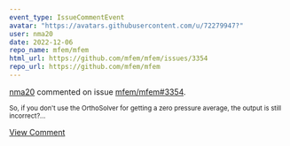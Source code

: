 ```yaml
---
event_type: IssueCommentEvent
avatar: "https://avatars.githubusercontent.com/u/72279947?"
user: nma20
date: 2022-12-06
repo_name: mfem/mfem
html_url: https://github.com/mfem/mfem/issues/3354
repo_url: https://github.com/mfem/mfem
---
```


<a href='https://github.com/nma20' target='_blank'>nma20</a> commented on issue <a href='https://github.com/mfem/mfem/issues/3354' target='_blank'>mfem/mfem#3354</a>.

<small>So, if you don't use the OrthoSolver for getting a zero pressure average, the output is still incorrect?...</small>

<a href='https://github.com/mfem/mfem/issues/3354' target='_blank'>View Comment</a>